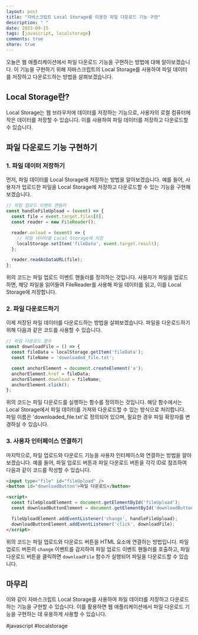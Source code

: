 ```yaml
---
layout: post
title: "자바스크립트 Local Storage를 이용한 파일 다운로드 기능 구현"
description: " "
date: 2023-09-15
tags: [javascript, localstorage]
comments: true
share: true
---
```


오늘은 웹 애플리케이션에서 파일 다운로드 기능을 구현하는 방법에 대해 알아보겠습니다. 이 기능을 구현하기 위해 자바스크립트의 Local Storage를 사용하여 파일 데이터를 저장하고 다운로드하는 방법을 살펴보겠습니다.

## Local Storage란?

Local Storage는 웹 브라우저에 데이터를 저장하는 기능으로, 사용자의 로컬 컴퓨터에 작은 데이터를 저장할 수 있습니다. 이를 사용하여 파일 데이터를 저장하고 다운로드할 수 있습니다.

## 파일 다운로드 기능 구현하기

### 1. 파일 데이터 저장하기

먼저, 파일 데이터를 Local Storage에 저장하는 방법을 알아보겠습니다. 예를 들어, 사용자가 업로드한 파일을 Local Storage에 저장하고 다운로드할 수 있는 기능을 구현해보겠습니다.

```javascript
// 파일 업로드 이벤트 핸들러
const handleFileUpload = (event) => {
  const file = event.target.files[0];
  const reader = new FileReader();

  reader.onload = (event) => {
    // 파일 데이터를 Local Storage에 저장
    localStorage.setItem('fileData', event.target.result);
  };

  reader.readAsDataURL(file);
};
```

위의 코드는 파일 업로드 이벤트 핸들러를 정의하는 것입니다. 사용자가 파일을 업로드하면, 해당 파일을 읽어들여 FileReader를 사용해 파일 데이터를 읽고, 이를 Local Storage에 저장합니다.

### 2. 파일 다운로드하기

이제 저장된 파일 데이터를 다운로드하는 방법을 살펴보겠습니다. 파일을 다운로드하기 위해 다음과 같은 코드를 사용할 수 있습니다.

```javascript
// 파일 다운로드 함수
const downloadFile = () => {
  const fileData = localStorage.getItem('fileData');
  const fileName = 'downloaded_file.txt';

  const anchorElement = document.createElement('a');
  anchorElement.href = fileData;
  anchorElement.download = fileName;
  anchorElement.click();
};
```

위의 코드는 파일 다운로드를 실행하는 함수를 정의하는 것입니다. 해당 함수에서는 Local Storage에서 파일 데이터를 가져와 다운로드할 수 있는 방식으로 처리합니다. 파일 이름은 'downloaded_file.txt'로 정의되어 있으며, 필요한 경우 파일 확장자를 변경하실 수 있습니다.

### 3. 사용자 인터페이스 연결하기

마지막으로, 파일 업로드와 다운로드 기능을 사용자 인터페이스와 연결하는 방법을 알아보겠습니다. 예를 들어, 파일 업로드 버튼과 파일 다운로드 버튼을 각각 ID로 참조하여 다음과 같이 코드를 작성할 수 있습니다.

```html
<input type="file" id="fileUpload" />
<button id="downloadButton">파일 다운로드</button>

<script>
  const fileUploadElement = document.getElementById('fileUpload');
  const downloadButtonElement = document.getElementById('downloadButton');

  fileUploadElement.addEventListener('change', handleFileUpload);
  downloadButtonElement.addEventListener('click', downloadFile);
</script>
```

위의 코드는 파일 업로드와 다운로드 버튼을 HTML 요소에 연결하는 방법입니다. 파일 업로드 버튼의 `change` 이벤트를 감지하여 파일 업로드 이벤트 핸들러를 호출하고, 파일 다운로드 버튼을 클릭하면 `downloadFile` 함수가 실행되어 파일을 다운로드할 수 있습니다.

## 마무리

이와 같이 자바스크립트 Local Storage를 사용하여 파일 데이터를 저장하고 다운로드하는 기능을 구현할 수 있습니다. 이를 활용하면 웹 애플리케이션에서 파일 다운로드 기능을 구현하는 데 유용하게 사용할 수 있습니다.

#javascript #localstorage